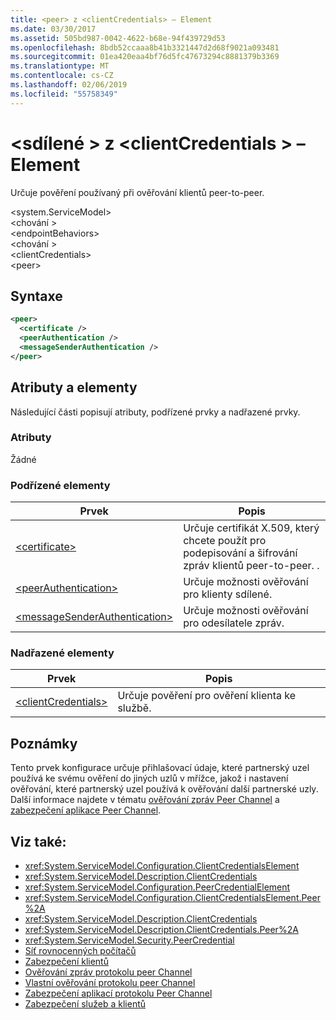 ```yaml
---
title: <peer> z <clientCredentials> – Element
ms.date: 03/30/2017
ms.assetid: 505bd987-0042-4622-b68e-94f439729d53
ms.openlocfilehash: 8bdb52ccaaa8b41b3321447d2d68f9021a093481
ms.sourcegitcommit: 01ea420eaa4bf76d5fc47673294c8881379b3369
ms.translationtype: MT
ms.contentlocale: cs-CZ
ms.lasthandoff: 02/06/2019
ms.locfileid: "55758349"
---
```

# <a name="peer-of-clientcredentials-element"></a>\<sdílené > z \<clientCredentials > – Element
Určuje pověření používaný při ověřování klientů peer-to-peer.  
  
 \<system.ServiceModel>  
\<chování >  
\<endpointBehaviors>  
\<chování >  
\<clientCredentials>  
\<peer>  
  
## <a name="syntax"></a>Syntaxe  
  
```xml  
<peer>
  <certificate />
  <peerAuthentication />
  <messageSenderAuthentication />
</peer>
```  
  
## <a name="attributes-and-elements"></a>Atributy a elementy  
 Následující části popisují atributy, podřízené prvky a nadřazené prvky.  
  
### <a name="attributes"></a>Atributy  
 Žádné  
  
### <a name="child-elements"></a>Podřízené elementy  
  
|Prvek|Popis|  
|-------------|-----------------|  
|[\<certificate>](../../../../../docs/framework/configure-apps/file-schema/wcf/certificate-element.md)|Určuje certifikát X.509, který chcete použít pro podepisování a šifrování zpráv klientů peer-to-peer. .|  
|[\<peerAuthentication>](../../../../../docs/framework/configure-apps/file-schema/wcf/peerauthentication-element.md)|Určuje možnosti ověřování pro klienty sdílené.|  
|[\<messageSenderAuthentication>](../../../../../docs/framework/configure-apps/file-schema/wcf/messagesenderauthentication-element.md)|Určuje možnosti ověřování pro odesílatele zpráv.|  
  
### <a name="parent-elements"></a>Nadřazené elementy  
  
|Prvek|Popis|  
|-------------|-----------------|  
|[\<clientCredentials>](../../../../../docs/framework/configure-apps/file-schema/wcf/clientcredentials.md)|Určuje pověření pro ověření klienta ke službě.|  
  
## <a name="remarks"></a>Poznámky  
 Tento prvek konfigurace určuje přihlašovací údaje, které partnerský uzel používá ke svému ověření do jiných uzlů v mřížce, jakož i nastavení ověřování, které partnerský uzel používá k ověřování další partnerské uzly. Další informace najdete v tématu [ověřování zpráv Peer Channel](https://docs.microsoft.com/previous-versions/dotnet/netframework-3.5/aa967730(v=vs.90)) a [zabezpečení aplikace Peer Channel](../../../../../docs/framework/wcf/feature-details/securing-peer-channel-applications.md).  
  
## <a name="see-also"></a>Viz také:
- <xref:System.ServiceModel.Configuration.ClientCredentialsElement>
- <xref:System.ServiceModel.Description.ClientCredentials>
- <xref:System.ServiceModel.Configuration.PeerCredentialElement>
- <xref:System.ServiceModel.Configuration.ClientCredentialsElement.Peer%2A>
- <xref:System.ServiceModel.Description.ClientCredentials>
- <xref:System.ServiceModel.Description.ClientCredentials.Peer%2A>
- <xref:System.ServiceModel.Security.PeerCredential>
- [Síť rovnocenných počítačů](../../../../../docs/framework/wcf/feature-details/peer-to-peer-networking.md)
- [Zabezpečení klientů](../../../../../docs/framework/wcf/securing-clients.md)
- [Ověřování zpráv protokolu peer Channel](https://docs.microsoft.com/previous-versions/dotnet/netframework-3.5/aa967730(v=vs.90))
- [Vlastní ověřování protokolu peer Channel](https://docs.microsoft.com/previous-versions/dotnet/netframework-3.5/ms751447(v=vs.90))
- [Zabezpečení aplikací protokolu Peer Channel](../../../../../docs/framework/wcf/feature-details/securing-peer-channel-applications.md)
- [Zabezpečení služeb a klientů](../../../../../docs/framework/wcf/feature-details/securing-services-and-clients.md)
